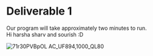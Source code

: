 # Deliverable 1
Our program will take approximately two minutes to run. \
Hi harsha sharv and sourish :D


![71r30PVBpOL _AC_UF894,1000_QL80_](https://github.com/S24-Projects/Team-4-Backend/assets/78666923/798260b1-aa3d-4542-9a32-7c3ccbf106d5)
